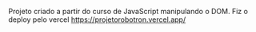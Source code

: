 Projeto criado a partir do curso de JavaScript manipulando o DOM.
Fiz o deploy pelo vercel  https://projetorobotron.vercel.app/
